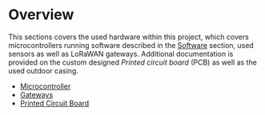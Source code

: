 # Overview

This sections covers the used hardware within this project, which covers
microcontrollers running software described in the
[Software](../software/node/index.md) section, used sensors as well as LoRaWAN
gateways. Additional documentation is provided on the custom designed *Printed
circuit board* (PCB) as well as the used outdoor casing.

* [Microcontroller](microcontroller.md)
* [Gateways](gateways.md)
* [Printed Circuit Board](pcb.md)
